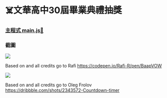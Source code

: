 
# ☠️文華高中30屆畢業典禮抽獎

### [主程式 main.js🤬](https://github.com/ncchen99/wh30-lottery/blob/master/assets/js/main.js)

### 截圖
![](https://i.imgur.com/OJh4pqM.jpg)

Based on and all credits go to Rafi https://codepen.io/Rafi-R/pen/BaapVOW

![](https://i.imgur.com/2vt4PgD.png)

Based on and all credits go to Oleg Frolov https://dribbble.com/shots/2343572-Countdown-timer
